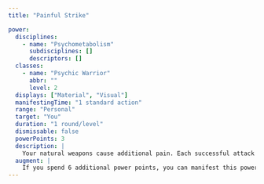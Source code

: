 ```yaml
---
title: "Painful Strike"

power:
  disciplines:
    - name: "Psychometabolism"
      subdisciplines: []
      descriptors: []
  classes:
    - name: "Psychic Warrior"
      abbr: ""
      level: 2
  displays: ["Material", "Visual"]
  manifestingTime: "1 standard action"
  range: "Personal"
  target: "You"
  duration: "1 round/level"
  dismissable: false
  powerPoints: 3
  description: |
    Your natural weapons cause additional pain. Each successful attack you make with a natural weapon deals an extra 1d6 points of nonlethal damage to the target.
  augment: |
    If you spend 6 additional power points, you can manifest this power as a swift action
---
```

